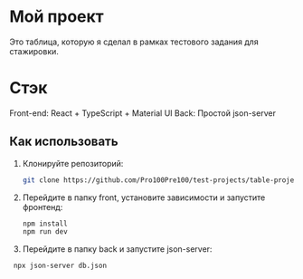 # Мой проект

Это таблица, которую я сделал в рамках тестового задания для стажировки.

# Стэк

Front-end: React + TypeScript + Material UI
Back: Простой json-server 

## Как использовать

1. Клонируйте репозиторий:
   ```bash
   git clone https://github.com/Pro100Pre100/test-projects/table-project.git
   
3. Перейдите в папку front, установите зависимости и запустите фронтенд:
   ```bash
   npm install
   npm run dev
   
5. Перейдите в папку back и запустите json-server:
 ```bash
  npx json-server db.json
